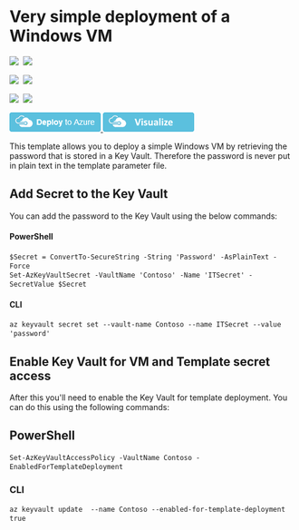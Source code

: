 # Very simple deployment of a Windows VM

<IMG SRC="https://azurequickstartsservice.blob.core.windows.net/badges/101-vm-secure-password/PublicLastTestDate.svg" />&nbsp;
<IMG SRC="https://azurequickstartsservice.blob.core.windows.net/badges/101-vm-secure-password/PublicDeployment.svg" />&nbsp;

<IMG SRC="https://azurequickstartsservice.blob.core.windows.net/badges/101-vm-secure-password/FairfaxLastTestDate.svg" />&nbsp;
<IMG SRC="https://azurequickstartsservice.blob.core.windows.net/badges/101-vm-secure-password/FairfaxDeployment.svg" />&nbsp;

<IMG SRC="https://azurequickstartsservice.blob.core.windows.net/badges/101-vm-secure-password/BestPracticeResult.svg" />&nbsp;
<IMG SRC="https://azurequickstartsservice.blob.core.windows.net/badges/101-vm-secure-password/CredScanResult.svg" />&nbsp;

<a href="https://portal.azure.com/#create/Microsoft.Template/uri/https%3A%2F%2Fraw.githubusercontent.com%2FAzure%2Fazure-quickstart-templates%2Fmaster%2F101-vm-secure-password%2Fazuredeploy.json" target="_blank">
    <img src="https://raw.githubusercontent.com/Azure/azure-quickstart-templates/master/1-CONTRIBUTION-GUIDE/images/deploytoazure.png"/>
</a>
<a href="http://armviz.io/#/?load=https%3A%2F%2Fraw.githubusercontent.com%2FAzure%2Fazure-quickstart-templates%2Fmaster%2F101-vm-secure-password%2Fazuredeploy.json" target="_blank">
    <img src="https://raw.githubusercontent.com/Azure/azure-quickstart-templates/master/1-CONTRIBUTION-GUIDE/images/visualizebutton.png"/>
</a>

This template allows you to deploy a simple Windows VM by retrieving the password that is stored in a Key Vault. Therefore the password is never put in plain text in the template parameter file.

## Add Secret to the Key Vault
You can add the password to the Key Vault using the below commands:

#### PowerShell
```
$Secret = ConvertTo-SecureString -String 'Password' -AsPlainText -Force
Set-AzKeyVaultSecret -VaultName 'Contoso' -Name 'ITSecret' -SecretValue $Secret
```
#### CLI
```
az keyvault secret set --vault-name Contoso --name ITSecret --value 'password'
```

## Enable Key Vault for VM and Template secret access
After this you'll need to enable the Key Vault for template deployment. You can do this using the following commands:

## PowerShell
```
Set-AzKeyVaultAccessPolicy -VaultName Contoso -EnabledForTemplateDeployment
```

### CLI
```
az keyvault update  --name Contoso --enabled-for-template-deployment true
```

